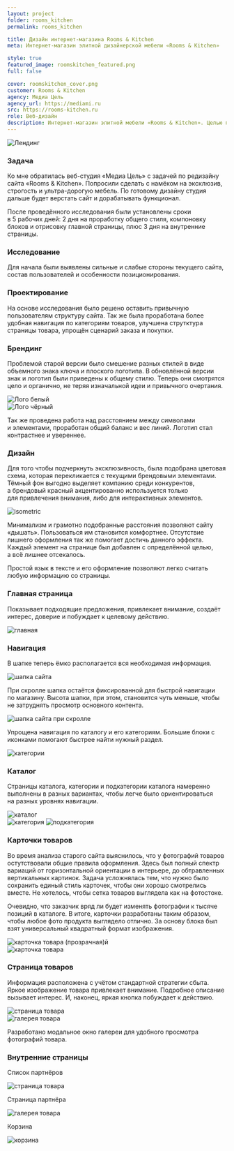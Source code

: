 ```yaml
---
layout: project
folder: rooms_kitchen
permalink: rooms_kitchen

title: Дизайн интернет-магазина Rooms & Kitchen
meta: Интернет-магазин элитной дизайнерской мебели «Rooms & Kitchen»

style: true
featured_image: roomskitchen_featured.png
full: false

cover: roomskitchen_cover.png
customer: Rooms & Kitchen
agency: Медиа Цель
agency_url: https://mediami.ru
src: https://rooms-kitchen.ru
role: Веб-дизайн
description: Интернет-магазин элитной мебели «Rooms & Kitchen». Целью проекта было разработать дизайн сайта, который визуально подчеркнёт эксклюзивность товаров и бренда.
---
```


<div class="row pb-5">
  <div class="col-10 text-center emerge">
    <!-- <img src="{{site.baseurl}}/src/img/project_img/{{page.folder}}/roomskitchen_featured.png" class="img-fluid rounded mb-3" alt="Лендинг"> -->
    <img src="{{site.baseurl}}/src/img/project_img/{{page.folder}}/roomskitchen-fast.gif" class="img-fluid rounded mb-3" alt="Лендинг">
  </div>
</div>

### Задача

Ко мне обратилась веб-студия «Медиа Цель» с задачей по редизайну сайта «Rooms & Kitchen». Попросили сделать с намёком на эксклюзив, строгость и ультра-дорогую мебель. По готовому дизайну студия дальше будет верстать сайт и дорабатывать функционал.

После проведённого исследования были установлены сроки в 5 рабочих дней: 2 дня на проработку общего стиля, компоновку блоков и отрисовку главной страницы, плюс 3 дня на внутренние страницы.

### Исследование

Для начала были выявлены сильные и слабые стороны текущего сайта, состав пользователей и особенности позиционирования.

### Проектирование

На основе исследования было решено оставить привычную пользователям структуру сайта. Так же была проработана более удобная навигация по категориям товаров, улучшена струтктура страницы товара, упрощён сценарий заказа и покупки.

### Брендинг

Проблемой старой версии было смешение разных стилей в виде объемного знака ключа и плоского логотипа.
В обновлённой версии знак и логотип были приведены к общему стилю. Теперь они смотрятся цело и органично, не теряя изначальной идеи и привычного очертания.

<div class="row">
  <div class="col-10 col-lg-5 text-center emerge">
    <img src="{{site.baseurl}}/src/img/project_img/{{page.folder}}/roomskitchen_logo_white.png" class="img-fluid rounded mb-3" alt="Лого белый">
  </div>
  <div class="col-10 col-lg-5 text-center emerge">
    <img src="{{site.baseurl}}/src/img/project_img/{{page.folder}}/roomskitchen_logo_black.png" class="img-fluid rounded mb-3" alt="Лого чёрный">
  </div>
</div>


Так же проведена работа над расстоянием между символами и элементами, проработан общий баланс и вес линий. Логотип стал контрастнее и увереннее.

<div class="pb-5"></div>

### Дизайн

Для того чтобы подчеркнуть эксклюзивность, была подобрана цветовая схема, которая перекликается с текущими брендовыми элементами. Тёмный фон выгодно выделяет компанию среди конкурентов, а брендовый красный акцентированно используется только для привлечения внимания, либо для интерактивных элементов.

<div class="row">
  <div class="col-10 text-center emerge">
    <img src="{{site.baseurl}}/src/img/project_img/{{page.folder}}/roomskitchen_isometric.png" class="img-fluid rounded mb-3" alt="isometric">
  </div>
</div>

Минимализм и грамотно подобранные расстояния позволяют сайту «дышать». Пользоваться им становится комфортнее. Отсутствие лишнего оформления так же помогает достичь данного эффекта. Каждый элемент на странице был добавлен с определённой целью, а всё лишнее отсекалось.

Простой язык в тексте и его оформление позволяют легко считать любую информацию со страницы.

<div class="pb-5"></div>

### Главная страница

Показывает подходящие предложения, привлекает внимание, создаёт интерес, доверие и побуждает к целевому действию.

<div class="row pb-5">
  <div class="col-10 text-center emerge">
    <p class="mx-auto">
      <img src="{{site.baseurl}}/src/img/project_img/{{page.folder}}/roomskitchen_index.png" class="img-fluid rounded mb-3" alt="главная">
    </p>
  </div>
</div>

### Навигация

В шапке теперь ёмко располагается вся необходимая информация.

<div class="row">
  <div class="col-10 text-center emerge">
    <img src="{{site.baseurl}}/src/img/project_img/{{page.folder}}/roomskitchen_header.png" class="img-fluid rounded mb-3" alt="шапка сайта">
  </div>
</div>

При скролле шапка остаётся фиксированной для быстрой навигации по магазину. Высота шапки, при этом, становится чуть меньше, чтобы не затруднять просмотр основного контента.

<div class="row">
  <div class="col-10 text-center emerge">
    <img src="{{site.baseurl}}/src/img/project_img/{{page.folder}}/roomskitchen_header_scroll.png" class="img-fluid rounded mb-3" alt="шапка сайта при скролле">
  </div>
</div>

Упрощена навигация по каталогу и его категориям. Большие блоки с иконками помогают быстрее найти нужный раздел.

<div class="row pb-5">
  <div class="col-10 text-center emerge">
    <img src="{{site.baseurl}}/src/img/project_img/{{page.folder}}/roomskitchen_category.png" class="img-fluid rounded mb-3" alt="категории">
  </div>
</div>

### Каталог

Страницы каталога, категории и подкатегории каталога намеренно выполнены в разных вариантах, чтобы легче было ориентироваться на разных уровнях навигации.

<div class="row pb-5">
  <div class="col-10 col-lg-5 text-center emerge">
    <img src="{{site.baseurl}}/src/img/project_img/{{page.folder}}/roomskitchen_catalog.png" class="img-fluid rounded mb-3" alt="каталог">
  </div>
  <div class="col-10 col-lg-5 text-center emerge">
    <img src="{{site.baseurl}}/src/img/project_img/{{page.folder}}/roomskitchen_catalog_category.png" class="img-fluid rounded mb-3" alt="категория">
    <img class="d-inline-block" src="{{site.baseurl}}/src/img/project_img/{{page.folder}}/roomskitchen_catalog_subcategory.png" alt="подкатегория">
  </div>
</div>

### Карточки товаров

<!-- Во время анализа старого сайта выяснилось, что у фотографий товаров остутствовали общие правила оформления. Здесь был полный спектр вариаций от горизонтальной ориентации в интерьере, до обтравленных вертикальных картинок. Задача усложнялась тем, что нужно было сохранить единый стиль карточек, чтобы они хорошо смотрелись вместе. Не хотелось, чтобы сетка товаров выглядела как на фотостоке.

Очевидно, что заказчик вряд ли будет изменять фотографии к тысяче позиций в каталоге. В итоге, карточки разработаны таким образом, чтобы любое фото продукта выглядело отлично. За основу блока был взят универсальный квадратный формат изображения. -->

<div class="row pb-5">
  <div class="col-10 col-lg-6">
    <p>Во время анализа старого сайта выяснилось, что у фотографий товаров остутствовали общие правила оформления. Здесь был полный спектр вариаций от горизонтальной ориентации в интерьере, до обтравленных вертикальных картинок. Задача усложнялась тем, что нужно было сохранить единый стиль карточек, чтобы они хорошо смотрелись вместе. Не хотелось, чтобы сетка товаров выглядела как на фотостоке.</p>
    <p>Очевидно, что заказчик вряд ли будет изменять фотографии к тысяче позиций в каталоге. В итоге, карточки разработаны таким образом, чтобы любое фото продукта выглядело отлично. За основу блока был взят универсальный квадратный формат изображения.</p>
  </div>
  <div class="col-5 col-lg-2 text-center emerge">
    <img src="{{site.baseurl}}/src/img/project_img/{{page.folder}}/roomskitchen_card_transparent.png" class="img-fluid rounded mb-3" alt="карточка товара (прозрачная)й">
  </div>
  <div class="col-5 col-lg-2 text-center emerge">
    <img src="{{site.baseurl}}/src/img/project_img/{{page.folder}}/roomskitchen_card_bg.png" class="img-fluid rounded mb-3" alt="карточка товара">
  </div>
</div>

### Страница товаров

Информация расположена с учётом стандартной стратегии сбыта. Яркое изображение товара привлекает внимание. Подробное описание вызывает интерес. И, наконец, яркая кнопка побуждает к действию.

<div class="row pb-5">
  <div class="col-10 col-lg-6 text-center emerge">
    <img src="{{site.baseurl}}/src/img/project_img/{{page.folder}}/roomskitchen_product.png" class="img-fluid rounded mb-3" alt="страница товара">
  </div>
  <div class="col-10 col-lg-4 emerge">
    <img src="{{site.baseurl}}/src/img/project_img/{{page.folder}}/roomskitchen_gallery.png" class="img-fluid rounded mb-3" alt="галерея товара">
     <p>Разработано модальное окно галереи для удобного просмотра фотографий товара.</p>
  </div>
</div>

### Внутренние страницы

<div class="row justify-content-cente pb-5">
  <div class="col-10 col-lg-3 emerge">
    <p>Список партнёров</p>
    <img src="{{site.baseurl}}/src/img/project_img/{{page.folder}}/roomskitchen_partners.png" class="img-fluid rounded mb-3" alt="страница товара">
  </div>
  <div class="col-10 col-lg-3 emerge">
    <p>Страница партнёра</p>
    <img src="{{site.baseurl}}/src/img/project_img/{{page.folder}}/roomskitchen_partner_page.png" class="img-fluid rounded mb-3" alt="галерея товара">
  </div>
  <div class="col-10 col-lg-3 emerge">
    <p>Корзина</p>
    <img src="{{site.baseurl}}/src/img/project_img/{{page.folder}}/roomskitchen_cart.png" class="img-fluid rounded mb-3" alt="корзина">
  </div>
</div>








<!-- <section class="project-grey project-bd">
  <div class="container">
    <div class="row justify-content-md-center">
      <div class="col-md-10 text">
        <div class="row">
          <div class="col-md-8">
            <h2 class="mb-4">Отзыв клиента</h2>
            	<ul class="chat">
            		<li><p>Слух, круто</p></li>
            		<li><p>Блин, ты реально быстрый какой-то)))</p></li>
            		<li><p>Паш, так нельзя)))</p></li>
            		<li><p>преза вообще какой-то космос</p></li>
            		<li><p>блин, агонь</p></li>
            		<li><p>всё</p></li>
            		<li><p>включаюсь в работу</p></li>
            		<li><p>приянли диз)))</p></li>
            		<li><p>всё круто</p></li>
            		<li><p>спасибо!!!</p></li>
            	</ul>
          </div>
        </div>
      </div>
    </div>
  </div>
</section> -->















<!-- #### Исходные данные
Ко мне обратилась веб-студия «Медиа Цель» с задачей по редизайну сайта «Rooms & Kitchen». Попросили сделать с намёком на эксклюзив, строгость и ультра-дорогую мебель. По готовому дизайну студия дальше будет верстать сайт и дорабатывать функционал.

После проведённого небольшого исследования были установлены сроки в 5 рабочих дней: 2 дня на проработку общего стиля, компоновку блоков и отрисовку главной страницы, плюс 3 дня на внутренние страницы.

#### Логотип
Редизайн сайта я начал с переработки логотипа. Проблемой старой версии было смешение разных стилей в виде объемного и реалистичного знака ключа и плоского логотипа. 

В обновлённой версии знак и логотип были приведены к общему стилю. Теперь они смотрятся цело 
и органично, не теряя изначальной идеи и привычного очертания.
 
Так же проведена работа над расстоянием между символами и элементами, проработан общий баланс 
и вес линий. Логотип стал контрастнее и увереннее.
<div class="row">
  <div class="col-md-6"><img src="{{site.baseurl}}/src/img/project_img/{{page.folder}}/roomskitchen_logo_white.png" alt="{{page.title}}"></div>
  <div class="col-md-6"><img src="{{site.baseurl}}/src/img/project_img/{{page.folder}}/roomskitchen_logo_black.png" alt="{{page.title}}"></div>
</div>

#### Главная страница

##### Общий стиль
Для того чтобы подчеркнуть эксклюзивность, была подобрана цветовая схема, которая перекликается с текущими брендовыми элементами. Тёмный фон выгодно выделяет компанию среди конкурентов, а брендовый красный акцентированно используется только для привлечения внимания, либо для интерактивных элементов.
 
Минимализм и грамотно подобранные расстояния позволяют сайту «дышать». Пользоваться им становится комфортнее. Отсутствие лишнего оформления так же помогает достичь данного эффекта. Каждый элемент на странице был добавлен с определённой целью, а всё лишнее отсекалось.
 
Простой язык в тексте и его оформление позволяют легко считать любую информацию со страницы.

![Rooms & Kitchen - главная страница]({{site.baseurl}}/src/img/project_img/{{page.folder}}/roomskitchen_index.png)

На первом экране с помощью аккуратного баннера показываем главное предложение сайта, привлекаем к нему внимание пользователя.

В блоке «Хиты продаж» предлагаем пользователю еще несколько позиций, вызывая интерес у покупателя.

Ярким блоком со скидками усиливаем желание купить.

Далее, повышаем доверие покупателя с помощью блока приемуществ.

Перед подвалом сайта рассказываем потенциальным покупателям и поисковым системам о магазине.

##### Навигация
При редизайне была переработана структура сайта. В шапке теперь ёмко располагается вся необходимая информация.

![Rooms & Kitchen - шапка]({{site.baseurl}}/src/img/project_img/{{page.folder}}/roomskitchen_header.png)

При скролле шапка остаётся фиксированной для быстрой навигации по магазину. Высота шапки, при этом, становится чуть меньше, чтобы не затруднять просмотр основного контента.

![Rooms & Kitchen - шапка при скролле]({{site.baseurl}}/src/img/project_img/{{page.folder}}/roomskitchen_header_scroll.png)

Упрощена навигация по каталогу и его категориям. Большие блоки с иконками помогают быстрее найти нужный раздел.

![Rooms & Kitchen - шапка с категорией]({{site.baseurl}}/src/img/project_img/{{page.folder}}/roomskitchen_category.png)

#### Каталог
Страницы каталога, категории и подкатегории каталога намеренно выполнены в разных вариантах, чтобы легче было ориентироваться на разных уровнях навигации.

![Rooms & Kitchen - каталог]({{site.baseurl}}/src/img/project_img/{{page.folder}}/roomskitchen_catalog.png)

_Категория_
![Rooms & Kitchen - категория]({{site.baseurl}}/src/img/project_img/{{page.folder}}/roomskitchen_catalog_category.png)

_Подкатегория_
![Rooms & Kitchen - подкатегория]({{site.baseurl}}/src/img/project_img/{{page.folder}}/roomskitchen_catalog_subcategory.png)

#### Карточки товаров
Во время анализа старого сайта выяснилось, что у фотографий товаров остутствовали общие правила оформления. Здесь был полный спектр вариаций от горизонтальной ориентации в интерьере, до обтравленных вертикальных картинок. Задача усложнялась тем, что нужно было сохранить единый стиль карточек, чтобы они хорошо смотрелись вместе. Не хотелось, чтобы сетка товаров выглядела как на фотостоке.

Очевидно, что заказчик вряд ли будет изменять фотографии к тысяче позиций в каталоге. В итоге, карточки разработаны таким образом, чтобы любое фото продукта выглядело отлично. За основу блока был взят универсальный квадратный формат изображений.
<div class="row">
  <div class="col-md-4"><img src="{{site.baseurl}}/src/img/project_img/{{page.folder}}/roomskitchen_card_transparent.png" alt="{{page.title}}"></div>
  <div class="col-md-4"><img src="{{site.baseurl}}/src/img/project_img/{{page.folder}}/roomskitchen_card_bg.png" alt="{{page.title}}"></div>
  <div class="col-md-4"><img src="{{site.baseurl}}/src/img/project_img/{{page.folder}}/roomskitchen_card_gallery.png" alt="{{page.title}}"></div>
</div>

Так же заказчику были переданы рекомендации по подготовке фото товаров. Без них можно и обойтись, а с ними пусть будет :wink:

#### Страница товара
Страница выполнена с учётом стандартной стратегии сбыта. Яркое изображение товара привлекает внимание. Подробное описание, а так же разного рода плашки вызывают интерес. Цена, преимущества, отзывы пробуждают желание обладать этим товаром. И, наконец, яркая кнопка побуждает к действию.

![Rooms & Kitchen - страница товара]({{site.baseurl}}/src/img/project_img/{{page.folder}}/roomskitchen_product.png)

Так же было разработано модальное окно галереи для удобного просмотра товара.

![Rooms & Kitchen - галерея]({{site.baseurl}}/src/img/project_img/{{page.folder}}/roomskitchen_gallery.png)

#### Внутренние страницы

##### Список партнёров

![Rooms & Kitchen - партнёры]({{site.baseurl}}/src/img/project_img/{{page.folder}}/roomskitchen_partners.png)

##### Страница партнёра
На примере страницы партнёра можно реализовать любую другую контентную страницу.

![Rooms & Kitchen - страница партнёра]({{site.baseurl}}/src/img/project_img/{{page.folder}}/roomskitchen_partner_page.png)

#### Корзина

![Rooms & Kitchen - корзина]({{site.baseurl}}/src/img/project_img/{{page.folder}}/roomskitchen_cart.png)


#### Отзыв клиента
> Слух, круто    
Блин, ты реально быстрый какой-то)))    
Паш, так нельзя)))    
преза вообще какой-то космос    
блин, агонь    
всё    
включаюсь в работу    
приянли диз)))    
всё круто    
спасибо!!!     -->


